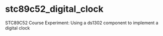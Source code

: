 # stc89c52_digital_clock
STC89C52 Course Experiment: Using a ds1302 component to implement a digital clock

